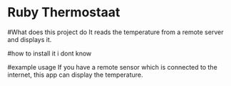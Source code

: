 # Ruby Thermostaat

#What does this project do
It reads the temperature from a remote server and displays it.

#how to install it
i dont know

#example usage
If you have a remote sensor which is connected to the internet, this app can display the temperature.
